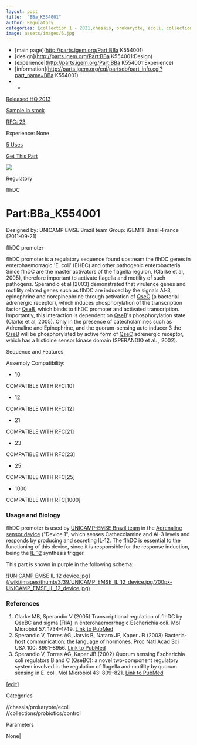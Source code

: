 ```yaml
---
layout: post
title:  "BBa_K554001"
author: Regulatory
categories: [collection 1 - 2021,chassis, prokaryote, ecoli, collections, probiotics, control] 
image: assets/images/6.jpg
---
```



  * [main page](http://parts.igem.org/Part:BBa K554001)
  * [design](http://parts.igem.org/Part:BBa K554001:Design)
  * [experience](http://parts.igem.org/Part:BBa K554001:Experience)
  * [information](http://parts.igem.org/cgi/partsdb/part_info.cgi?part_name=BBa K554001)
  *   * 

[Released HQ 2013](http://parts.igem.org/Help:Part_Status_Box)

[Sample In stock](http://parts.igem.org/Help:Part_Status_Box)

[RFC: 23 ](http://parts.igem.org/Help:Part_Status_Box)

Experience: None

[5 Uses](http://parts.igem.org/partsdb/uses.cgi?part=BBa_K554001)

[ Get This Part](http://parts.igem.org/partsdb/get_part.cgi?part=BBa_K554001)

![](http://parts.igem.org/images/partbypart/icon_regulatory.png)

Regulatory

flhDC

# Part:BBa_K554001

Designed by: UNICAMP EMSE Brazil team   Group: iGEM11_Brazil-France
(2011-09-21)

flhDC promoter

flhDC promoter is a regulatory sequence found upstream the flhDC genes in
enterohaemorragic 'E. coli' (EHEC) and other pathogenic enterobacteria. Since
flhDC are the master activators of the flagella regulon, (Clarke et al, 2005),
therefore important to activate flagella and motility of such pathogens.
Sperandio et al (2003) demonstrated that virulence genes and motility related
genes such as flhDC are induced by the signals AI-3, epinephrine and
norepinephrine through activation of
[QseC](http://parts.igem.org/Part:BBa_K554006) (a bacterial adrenergic
receptor), which induces phosphorylation of the transcription factor
[QseB](http://parts.igem.org/Part:BBa_K554006), which binds to flhDC promoter
and activated transcription. Importantly, this interaction is dependent on
[QseB](http://parts.igem.org/Part:BBa_K554006)'s phosphorylation state (Clarke
et al, 2005). Only in the presence of catecholamines such as Adrenaline and
Epinephrine, and the quorum-sensing auto inducer 3 the
[QseB](http://parts.igem.org/Part:BBa_K554006) will be phosphorylated by
active form of [QseC](http://parts.igem.org/Part:BBa_K554006) adrenergic
receptor, which has a histidine sensor kinase domain (SPERANDIO et al. ,
2002).

Sequence and Features

  

Assembly Compatibility:

  * 10

COMPATIBLE WITH RFC[10]

  * 12

COMPATIBLE WITH RFC[12]

  * 21

COMPATIBLE WITH RFC[21]

  * 23

COMPATIBLE WITH RFC[23]

  * 25

COMPATIBLE WITH RFC[25]

  * 1000

COMPATIBLE WITH RFC[1000]

### Usage and Biology

flhDC promoter is used by [UNICAMP-EMSE Brazil
team](http://2011.igem.org/Team:UNICAMP-EMSE_Brazil) in the [Adrenaline sensor
device](http://2011.igem.org/Team:UNICAMP-EMSE_Brazil/Project/Device1)
("Device 1", which senses Cathecolamine and AI-3 levels and responds by
producing and secreting IL-12. The flhDC is essential to the functioning of
this device, since it is responsible for the response induction, being the
[IL-12](http://parts.igem.org/Part:BBa_K554005) synthesis trigger.

This part is shown in purple in the following schema:

[![UNICAMP EMSE IL 12
device.jpg](/wiki/images/thumb/3/39/UNICAMP_EMSE_IL_12_device.jpg/700px-
UNICAMP_EMSE_IL_12_device.jpg)](/File:UNICAMP_EMSE_IL_12_device.jpg)

### References

  1. Clarke MB, Sperandio V (2005) Transcriptional regulation of flhDC by QseBC and sigma (FliA) in enterohaemorrhagic Escherichia coli. Mol Microbiol 57: 1734–1749. [Link to PubMed](http://www.ncbi.nlm.nih.gov/pubmed/16135237)
  2. Sperandio V, Torres AG, Jarvis B, Nataro JP, Kaper JB (2003) Bacteria-host communication: the language of hormones. Proc Natl Acad Sci USA 100: 8951–8956. [Link to PubMed](http://www.ncbi.nlm.nih.gov/pubmed/12847292)
  3. Sperandio V, Torres AG, Kaper JB (2002) Quorum sensing Escherichia coli regulators B and C (QseBC): a novel two-component regulatory system involved in the regulation of flagella and motility by quorum sensing in E. coli. Mol Microbiol 43: 809–821. [Link to PubMed](http://www.ncbi.nlm.nih.gov/pubmed/11929534)

[[edit](http://parts.igem.org/partsdb/part_info.cgi?part_name=BBa_K554001)]

Categories

//chassis/prokaryote/ecoli  
//collections/probiotics/control

Parameters

None|

